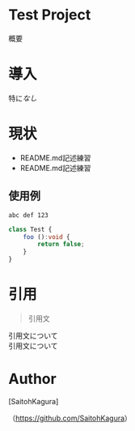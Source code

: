 Test Project
====
概要

# 導入
特に*なし*

# 現状
* README.md記述練習
* README.md記述練習

## 使用例
`abc def 123`

```typescript
class Test {
	foo ():void {
		return false;
	}
}
```

# 引用

> 引用文

引用文について  
引用文について

# Author
[SaitohKagura]

（<https://github.com/SaitohKagura>）
